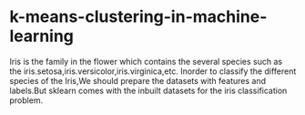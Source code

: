 # k-means-clustering-in-machine-learning

Iris is the family in the flower which contains the several species such as the iris.setosa,iris.versicolor,iris.virginica,etc.
Inorder to classify the different species of the Iris,We should prepare the datasets with features and labels.But sklearn comes with the inbuilt datasets for the iris classification problem.
